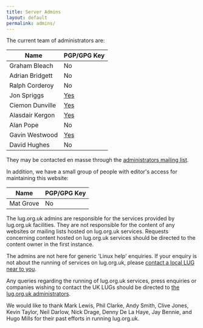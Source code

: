 ```yaml
---
title: Server Admins
layout: default
permalink: admins/
---
```

The current team of administrators are:

| Name | PGP/GPG Key |
|------|-------------|
| Graham Bleach | No |
| Adrian Bridgett | No |
| Ralph Corderoy | No |
| Jon Spriggs | [Yes](http://keybase.io/JonTheNiceGuy) |
| Ciemon Dunville | [Yes](http://keyserver.ubuntu.com:11371/pks/lookup?op=get&search=0x62E9B754B1723692) |
| Alasdair Kergon | [Yes](http://pgp.mit.edu:11371/pks/lookup?op=get&search=0x28F50196C43802EB) |
| Alan Pope | No |
| Gavin Westwood | [Yes](https://keys.alderwick.co.uk/pks/lookup?op=get&search=0xA28A42ADF634CBC5) |
| David Hughes | No |

They may be contacted en masse through the [administrators mailing list](mailto:admin@lug.org.uk).

In addition, we have a small group of people with editor's access for maintaining this website:

| Name | PGP/GPG Key |
|------|-------------|
| Mat Grove | No |

The lug.org.uk admins are responsible for the services provided by lug.org.uk facilities. They are not responsible for the content of any websites or mailing lists hosted on lug.org.uk services. Requests concerning content hosted on lug.org.uk services should be directed to the content owner in the first instance.

The admins are not here for generic 'Linux help' enquiries. If your enquiry is not about the running of services on lug.org.uk, please [contact a local LUG near to you](/lugs).

Any queries regarding the running of lug.org.uk services, press enquiries or companies wishing to contact the UK LUGs should be directed to [the lug.org.uk administrators](mailto:admin@lug.org.uk).

We would like to thank Mark Lewis, Phil Clarke, Andy Smith, Clive Jones, Kevin Taylor, Neil Darlow, Nick Drage, Denny De La Haye, Jay Bennie, and Hugo Mills for their past efforts in running lug.org.uk.
